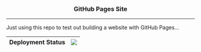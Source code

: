 <h3 align="center"><b> GitHub Pages Site </b></h3>

---

Just using this repo to test out building a website with GitHub Pages...

| **Deployment Status** | <img src="https://github.com/DNYFZR/dnyfzr.github.io/actions/workflows/pages/pages-build-deployment/badge.svg" href="https://github.com/DNYFZR/dnyfzr.github.io/actions/workflows/pages/pages-build-deployment" align="center">
|--|--
